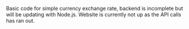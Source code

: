 Basic code for simple currency exchange rate, backend is incomplete but will be updating with Node.js. 
Website is currently not up as the API calls has ran out.
